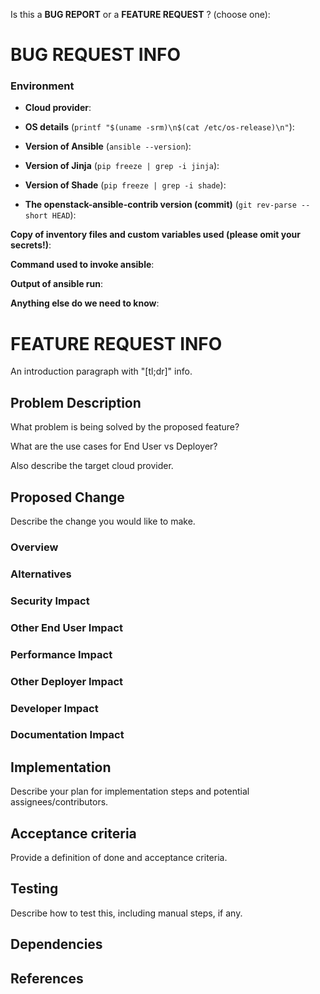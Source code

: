 <!-- Thanks for filing an issue! Before hitting the button, please answer these questions.-->

Is this a **BUG REPORT** or a **FEATURE REQUEST** ? (choose one):

<!--
If this is a BUG REPORT, please:
  - Fill in as much of the template below as you can.  If you leave out
    information, we can't help you as well.

If this is a FEATURE REQUEST, please:
  - Describe *in detail* the feature/behavior/change you'd like to see. Note,
    for simple and tiny features or change requests we encourage you opening
    a pull request with a proposed implementation.

In both cases, be ready for followup questions, and please respond in a timely
manner.  If we can't reproduce a bug or think a feature already exists, we
might close your issue.  If we're wrong, PLEASE feel free to reopen it and
explain why.
-->

# BUG REQUEST INFO

### Environment

- **Cloud provider**:  

- **OS details** (`printf "$(uname -srm)\n$(cat /etc/os-release)\n"`):  

- **Version of Ansible** (`ansible --version`):  

- **Version of Jinja** (`pip freeze | grep -i jinja`):  

- **Version of Shade** (`pip freeze | grep -i shade`):  

- **The openstack-ansible-contrib version (commit)** (`git rev-parse --short HEAD`):  


**Copy of inventory files and custom variables used (please omit your secrets!)**:  


**Command used to invoke ansible**:  


**Output of ansible run**:  
<!-- We recommend using snippets services like https://gist.github.com/ etc. -->

**Anything else do we need to know**:  


# FEATURE REQUEST INFO

An introduction paragraph with "[tl;dr]" info.

## Problem Description

What problem is being solved by the proposed feature?

What are the use cases for End User vs Deployer?

Also describe the target cloud provider.

## Proposed Change

Describe the change you would like to make.

### Overview

### Alternatives

### Security Impact

### Other End User Impact

### Performance Impact

### Other Deployer Impact

### Developer Impact

### Documentation Impact

## Implementation

Describe your plan for implementation steps and potential
assignees/contributors.

## Acceptance criteria

Provide a definition of done and acceptance criteria.

## Testing

Describe how to test this, including manual steps, if any.

## Dependencies

## References
